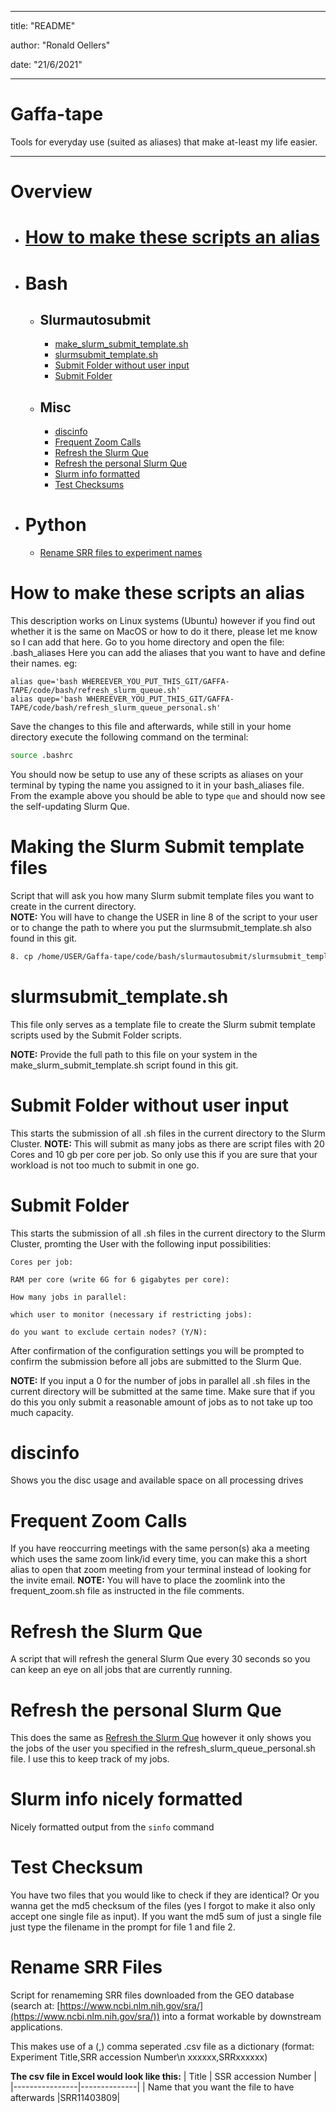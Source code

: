 
---

title: "README"

author: "Ronald Oellers"

date: "21/6/2021"

---

  

# Gaffa-tape

  

Tools for everyday use (suited as aliases) that make at-least my life easier.

---
# Overview

 - # [How to make these scripts an alias](#how-to-make-these-scripts-an-alias)
 - # Bash
	 - ## Slurmautosubmit
		 - [make_slurm_submit_template.sh](#making-the-slurm-submit-template-files) 
		 - [slurmsubmit_template.sh](#slurmsubmit_template.sh)
		 - [Submit Folder without user input](#submit-folder-without-user-input) 
		 - [Submit Folder](#submit-folder) 
	
	 - ## Misc
		- [discinfo](#discinfo)
		- [Frequent Zoom Calls](#frequent-zoom-calls)
		- [Refresh the Slurm Que](#refresh-the-slurm-que)
		- [Refresh the personal Slurm Que](#refresh-the-personal-slurm-que)
		- [Slurm info formatted](#slurm-info-nicely-formatted)
		- [Test Checksums](#test-checksum)	 
 - # Python
	 - [Rename SRR files to experiment names](#rename-srr-files)

# How to make these scripts an alias
This description works on Linux systems (Ubuntu) however if you find out whether it is the same on MacOS or how to do it there, please let me know so I can add that here.
Go to you home directory and open the file: .bash_aliases 
Here you can add the aliases that you want to have and define their names. eg:
```
alias que='bash WHEREEVER_YOU_PUT_THIS_GIT/GAFFA-TAPE/code/bash/refresh_slurm_queue.sh'
alias quep='bash WHEREEVER_YOU_PUT_THIS_GIT/GAFFA-TAPE/code/bash/refresh_slurm_queue_personal.sh'
```
Save the changes to this file and afterwards, while still in your home directory execute the following command on the terminal:
```bash
source .bashrc
```
You should now be setup to use any of these scripts as aliases on your terminal by typing the name you assigned to it in your bash_aliases file. From the example above you should be able to type ```que``` and should now see the self-updating Slurm Que.
# Making the Slurm Submit template files
Script that will ask you how many Slurm submit template files you want to create in the current directory.\
**NOTE:**  You will have to change the USER in line 8 of the script to your user or to change the path to where you put the slurmsubmit_template.sh also found in this git.
```bash
8. cp /home/USER/Gaffa-tape/code/bash/slurmautosubmit/slurmsubmit_template.sh slurmsubmit_template-$i.sh
```
# slurmsubmit_template.sh
This file only serves as a template file to create the Slurm submit template scripts used by the Submit Folder scripts. 

**NOTE:** Provide the full path to this file on your system in the make_slurm_submit_template.sh script found in this git.
# Submit Folder without user input
This starts the submission of all .sh files in the current directory to the Slurm Cluster.
**NOTE:** This will submit as many jobs as there are script files with 20 Cores and 10 gb per core per job. So only use this if you are sure that your workload is not too much to submit in one go.
# Submit Folder
This starts the submission of all .sh files in the current directory to the Slurm Cluster, promting the User with the following input possibilities:
```
Cores per job:

RAM per core (write 6G for 6 gigabytes per core):

How many jobs in parallel:

which user to monitor (necessary if restricting jobs):

do you want to exclude certain nodes? (Y/N):
```
After confirmation of the configuration settings you will be prompted to confirm the submission before all jobs are submitted to the Slurm Que.


**NOTE:** If you input a 0 for the number of jobs in parallel all .sh files in the current directory will be submitted at the same time. Make sure that if you do this you only submit a reasonable amount of jobs as to not take up too much capacity.
# discinfo
Shows you the disc usage and available space on all processing drives
# Frequent Zoom Calls
If you have reoccurring meetings with the same person(s) aka a meeting which uses the same zoom link/id every time, you can make this a short alias  to open that zoom meeting from your terminal instead of looking for the invite email. 
**NOTE:** You will have to place the zoomlink into the frequent_zoom.sh file as instructed in the file comments.
# Refresh the Slurm Que
A script that will refresh the general Slurm Que every 30 seconds so you can keep an eye on all jobs that are currently running.
# Refresh the personal Slurm Que
This does the same as [Refresh the Slurm Que](#refresh-the-slurm-que) however it only shows you the jobs of the user you specified in the refresh_slurm_queue_personal.sh file. I use this to keep track of my jobs.
# Slurm info nicely formatted
Nicely formatted output from the ```sinfo``` command
# Test Checksum
You have two files that you would like to check if they are identical? Or you wanna get the md5 checksum of the files (yes I forgot to make it also only accept one single file as input). If you want the md5 sum of just a single file just type the filename in the prompt for file 1 and file 2.
# Rename SRR Files
Script for renameming SRR files downloaded from the GEO database (search at: [https://www.ncbi.nlm.nih.gov/sra/](https://www.ncbi.nlm.nih.gov/sra/)) into a format workable by downstream applications.

This makes use of a (,) comma seperated .csv file as a dictionary (format: Experiment Title,SRR accession Number\n xxxxxx,SRRxxxxxx)

**The csv file in Excel would look like this:**
| Title  | SSR accession Number |
|----------------|--------------|
| Name that you want the file to have afterwards |SRR11403809|

 

